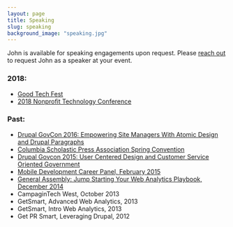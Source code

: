 ```yaml
---
layout: page
title: Speaking
slug: speaking
background_image: "speaking.jpg"
---
```


John is available for speaking engagements upon request. Please [reach out](/contact/) to request John as a speaker at your event.

### 2018:

* [Good Tech Fest](https://www.goodtechfest.com/)
* [2018 Nonprofit Technology Conference](https://www.nten.org/ntc/)

### Past:

* [Drupal GovCon 2016: Empowering Site Managers With Atomic Design and Drupal Paragraphs ](https://www.drupalgovcon.org/drupal-govcon-2016/sessions/empowering-site-managers-atomic-design-and-drupal-paragraphs)
* [Columbia Scholastic Press Association Spring Convention](http://cspa.columbia.edu/conventions-and-workshops/spring-convention)
* [Drupal Govcon 2015: User Centered Design and Customer Service Oriented Government](https://www.drupalgovcon.org/drupal-govcon-2015/sessions/user-centered-design-and-customer-service-oriented-government)
* [Mobile Development Career Panel, February 2015](https://generalassemb.ly/education/mobile-development-career-panel/washington-dc/10846)
* [General Assembly: Jump Starting Your Web Analytics Playbook, December 2014](https://generalassemb.ly/education/jump-starting-your-web-analytics-playbook)
* CampaginTech West, October 2013
* GetSmart, Advanced Web Analytics, 2013
* GetSmart, Intro Web Analytics, 2013
* Get PR Smart, Leveraging Drupal, 2012
